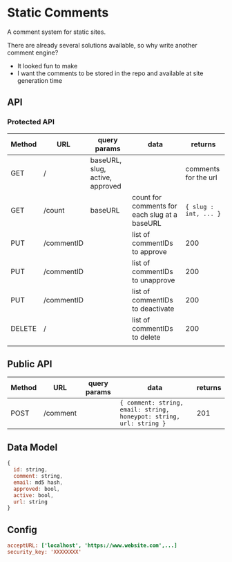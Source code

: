 # Static Comments

A comment system for static sites.

There are already several solutions available, so why write another comment engine?

- It looked fun to make
- I want the comments to be stored in the repo and available at site generation time

## API

### Protected API 

|   Method   |    URL     |  query params   |  data                           | returns               |
|------------|------------|-----------------|---------------------------------|---------------------  |
|  GET       | /          | baseURL, slug, active, approved   |               |  comments for the url |
|  GET       | /count     | baseURL         | count for comments for each slug at a baseURL | `{ slug : int, ... }` |
|  PUT       | /commentID |                 | list of commentIDs to approve   |  200                  |
|  PUT       | /commentID |                 | list of commentIDs to unapprove |  200                  |
|  PUT       | /commentID |                 | list of commentIDs to deactivate|  200                  |
|  DELETE    | /          |                 | list of commentIDs to delete    |  200                  |
|            |            |                 |                                 |                       |

## Public API

|   Method   |    URL     | query params |  data   | returns    |
|------------|------------|--------------|---------|------------|
|  POST      |  /comment  |              | `{ comment: string, email: string, honeypot: string, url: string }` | 201 |

## Data Model

```js
{
  id: string,
  comment: string,
  email: md5 hash,
  approved: bool,
  active: bool,
  url: string
}
```

## Config

```ini
acceptURL: ['localhost', 'https://www.website.com',...]
security_key: 'XXXXXXXX'
```


